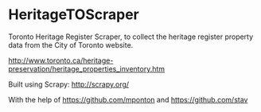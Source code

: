 HeritageTOScraper
=================

Toronto Heritage Register Scraper, to collect the heritage register property data from the City of Toronto website.

http://www.toronto.ca/heritage-preservation/heritage_properties_inventory.htm

Built using Scrapy: http://scrapy.org/

With the help of https://github.com/mponton and https://github.com/stav
